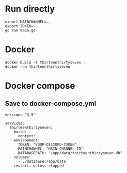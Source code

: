 # Run directly
```
export MAINCHANNEL=..
export TOKEN=..
go run main.go 
```


# Docker
```
docker build -t thirteenthirtyseven .
docker run thirteenthirtyseven
```



# Docker compose

## Save to docker-compose.yml
```
version: "3.9"

services:
  thirteenthirtyseven:
    build:
      context: .
    environment:
      TOKEN: "YOUR-DISCORD-TOKEN"
      MAINCHANNEL: "MAIN-CHANNEL-ID"
      DATABASEPATH: "/app/data/thirteenthirtyseven.db"
    volumes:
      - ./database:/app/data
    restart: unless-stopped
```